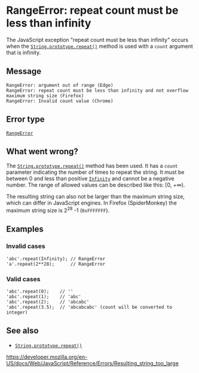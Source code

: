 RangeError: repeat count must be less than infinity
===================================================

The JavaScript exception "repeat count must be less than infinity" occurs when the [`String.prototype.repeat()`](../global_objects/string/repeat) method is used with a `count` argument that is infinity.

Message
-------

    RangeError: argument out of range (Edge)
    RangeError: repeat count must be less than infinity and not overflow maximum string size (Firefox)
    RangeError: Invalid count value (Chrome)

Error type
----------

[`RangeError`](../global_objects/rangeerror)

What went wrong?
----------------

The [`String.prototype.repeat()`](../global_objects/string/repeat) method has been used. It has a `count` parameter indicating the number of times to repeat the string. It must be between 0 and less than positive [`Infinity`](../global_objects/infinity) and cannot be a negative number. The range of allowed values can be described like this: \[0, +∞).

The resulting string can also not be larger than the maximum string size, which can differ in JavaScript engines. In Firefox (SpiderMonkey) the maximum string size is 2<sup>28</sup> -1 (`0xFFFFFFF`).

Examples
--------

### Invalid cases

    'abc'.repeat(Infinity); // RangeError
    'a'.repeat(2**28);      // RangeError

### Valid cases

    'abc'.repeat(0);    // ''
    'abc'.repeat(1);    // 'abc'
    'abc'.repeat(2);    // 'abcabc'
    'abc'.repeat(3.5);  // 'abcabcabc' (count will be converted to integer)

See also
--------

-   [`String.prototype.repeat()`](../global_objects/string/repeat)

<a href="https://developer.mozilla.org/en-US/docs/Web/JavaScript/Reference/Errors/Resulting_string_too_large" class="_attribution-link">https://developer.mozilla.org/en-US/docs/Web/JavaScript/Reference/Errors/Resulting_string_too_large</a>
